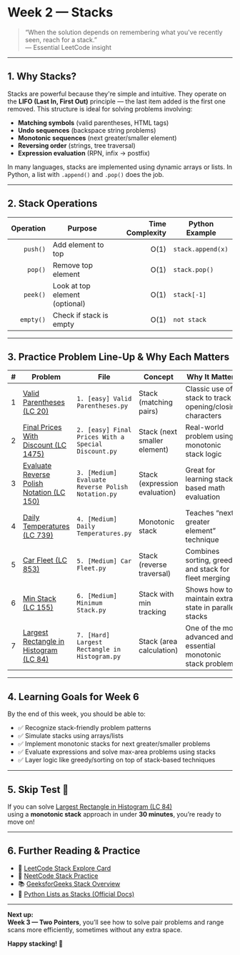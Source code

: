 # Week 2 — Stacks

> “When the solution depends on remembering what you've recently seen, reach for a stack.”  
> — Essential LeetCode insight

---

## 1. Why Stacks?

Stacks are powerful because they're simple and intuitive. They operate on the **LIFO (Last In, First Out)** principle — the last item added is the first one removed. This structure is ideal for solving problems involving:

- **Matching symbols** (valid parentheses, HTML tags)
- **Undo sequences** (backspace string problems)
- **Monotonic sequences** (next greater/smaller element)
- **Reversing order** (strings, tree traversal)
- **Expression evaluation** (RPN, infix → postfix)

In many languages, stacks are implemented using dynamic arrays or lists. In Python, a list with `.append()` and `.pop()` does the job.

---

## 2. Stack Operations

| Operation | Purpose                      | Time Complexity | Python Example       |
|----------:|------------------------------|----------------:|----------------------|
| `push()`  | Add element to top           | O(1)            | `stack.append(x)`    |
| `pop()`   | Remove top element           | O(1)            | `stack.pop()`        |
| `peek()`  | Look at top element (optional) | O(1)            | `stack[-1]`          |
| `empty()` | Check if stack is empty      | O(1)            | `not stack`          |

---

## 3. Practice Problem Line-Up & Why Each Matters

| # | Problem | File | Concept | Why It Matters |
|---|---------|------|---------|----------------|
| 1 | [Valid Parentheses (LC 20)](https://leetcode.com/problems/valid-parentheses/) | `1. [easy] Valid Parentheses.py` | Stack (matching pairs) | Classic use of stack to track opening/closing characters |
| 2 | [Final Prices With Discount (LC 1475)](https://leetcode.com/problems/final-prices-with-a-special-discount-in-a-shop/) | `2. [easy] Final Prices With a Special Discount.py` | Stack (next smaller element) | Real-world problem using monotonic stack logic |
| 3 | [Evaluate Reverse Polish Notation (LC 150)](https://leetcode.com/problems/evaluate-reverse-polish-notation/) | `3. [Medium] Evaluate Reverse Polish Notation.py` | Stack (expression evaluation) | Great for learning stack-based math evaluation |
| 4 | [Daily Temperatures (LC 739)](https://leetcode.com/problems/daily-temperatures/) | `4. [Medium] Daily Temperatures.py` | Monotonic stack | Teaches “next greater element” technique |
| 5 | [Car Fleet (LC 853)](https://leetcode.com/problems/car-fleet/) | `5. [Medium] Car Fleet.py` | Stack (reverse traversal) | Combines sorting, greedy, and stack for fleet merging |
| 6 | [Min Stack (LC 155)](https://leetcode.com/problems/min-stack/) | `6. [Medium] Minimum Stack.py` | Stack with min tracking | Shows how to maintain extra state in parallel stacks |
| 7 | [Largest Rectangle in Histogram (LC 84)](https://leetcode.com/problems/largest-rectangle-in-histogram/) | `7. [Hard] Largest Rectangle in Histogram.py` | Stack (area calculation) | One of the most advanced and essential monotonic stack problems |

---

## 4. Learning Goals for Week 6

By the end of this week, you should be able to:

- ✅ Recognize stack-friendly problem patterns  
- ✅ Simulate stacks using arrays/lists  
- ✅ Implement monotonic stacks for next greater/smaller problems  
- ✅ Evaluate expressions and solve max-area problems using stacks  
- ✅ Layer logic like greedy/sorting on top of stack-based techniques

---

## 5. Skip Test 🚦

If you can solve [Largest Rectangle in Histogram (LC 84)](https://leetcode.com/problems/largest-rectangle-in-histogram/)  
using a **monotonic stack** approach in under **30 minutes**, you’re ready to move on!

---

## 6. Further Reading & Practice

- 📘 [LeetCode Stack Explore Card](https://leetcode.com/explore/learn/card/queue-stack/)
- 🎯 [NeetCode Stack Practice](https://neetcode.io/practice)
- 📚 [GeeksforGeeks Stack Overview](https://www.geeksforgeeks.org/stack-data-structure/)
- 🐍 [Python Lists as Stacks (Official Docs)](https://docs.python.org/3/tutorial/datastructures.html#using-lists-as-stacks)

---

**Next up:**  
**Week 3 — Two Pointers**, you’ll see how to solve pair problems and range scans more efficiently, sometimes without any extra space.

**Happy stacking! 🥞**

